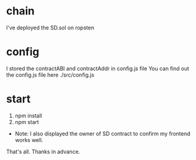 # chain
I've deployed the SD.sol on ropsten

# config
I stored the contractABI and contractAddr in config.js file
You can find out the config.js file here
./src/config.js

# start
1. npm install
2. npm start

* Note: I also displayed the owner of SD contract to confirm my frontend works well.

That's all.
Thanks in advance.